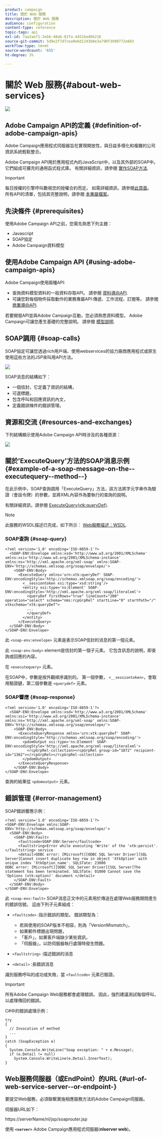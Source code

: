 ```yaml
---
product: campaign
title: 關於 Web 服務
description: 關於 Web 服務
audience: configuration
content-type: reference
topic-tags: api
exl-id: 7aa2aef1-2eb6-48a6-82fa-4451bed66216
source-git-commit: 5d9e2f7d7cea9e6d1243b0e3a790f3990772e603
workflow-type: tm+mt
source-wordcount: '655'
ht-degree: 3%

---
```


# 關於 Web 服務{#about-web-services}

![](../../assets/v7-only.svg)

## Adobe Campaign API的定義 {#definition-of-adobe-campaign-apis}

Adobe Campaign應用程式伺服器旨在實現開放性，與日益多樣化和複雜的公司資訊系統輕鬆整合。

Adobe Campaign API用於應用程式內的JavaScript中，以及其外部的SOAP中。 它們組成可擴充的通用函式程式庫。 有關詳細資訊，請參閱 [實作SOAP方法](../../configuration/using/implementing-soap-methods.md).

>[!IMPORTANT]
>
>每日授權的引擎呼叫數視您的授權合約而定。 如需詳細資訊，請參閱[此頁面](https://helpx.adobe.com/tw/legal/product-descriptions/adobe-campaign-classic---product-description.html)。\
>所有API的清單，包括其完整說明，請參閱 [本專屬檔案](https://experienceleague.adobe.com/developer/campaign-api/api/index.html)。

## 先決條件 {#prerequisites}

使用Adobe Campaign API之前，您需先熟悉下列主題：

* Javascript
* SOAP協定
* Adobe Campaign資料模型

## 使用Adobe Campaign API {#using-adobe-campaign-apis}

Adobe Campaign使用兩種API:

* 查詢資料模型資料的一般資料存取API。 請參閱 [資料導向API](../../configuration/using/data-oriented-apis.md).
* 可讓您對每個物件採取動作的業務專屬API:傳遞、工作流程、訂閱等。 請參閱 [商業導向API](../../configuration/using/business-oriented-apis.md).

若要開發API並與Adobe Campaign互動，您必須熟悉資料模型。 Adobe Campaign可讓您產生基礎的完整說明。 請參閱 [模型說明](../../configuration/using/data-oriented-apis.md#description-of-the-model).

## SOAP調用 {#soap-calls}

SOAP協定可讓您透過rich用戶端、使用webservices的協力廠商應用程式或原生使用這些方法的JSP來叫用API方法。

![](assets/s_ncs_configuration_architecture.png)

SOAP消息的結構如下：

* 一個信封，它定義了資訊的結構，
* 可選標題，
* 包含呼叫和回應資訊的內文，
* 定義錯誤條件的錯誤管理。

## 資源和交流 {#resources-and-exchanges}

下列結構顯示使用Adobe Campaign API時涉及的各種資源：

![](assets/s_ncs_integration_webservices_schema_pres.png)

## 關於&#39;ExecuteQuery&#39;方法的SOAP消息示例 {#example-of-a-soap-message-on-the--executequery--method--}

在此示例中，SOAP查詢調用「ExecuteQuery」方法，該方法將字元字串作為驗證（會話令牌）的參數，並將XML內容作為要執行的查詢的說明。

有關詳細資訊，請參閱 [ExecuteQuery(xtk:queryDef)](../../configuration/using/data-oriented-apis.md#executequery--xtk-querydef-).

>[!NOTE]
>
>此服務的WSDL描述已完成，如下所示： [Web服務描述：WSDL](../../configuration/using/web-service-calls.md#web-service-description--wsdl).

### SOAP查詢 {#soap-query}

```
<?xml version='1.0' encoding='ISO-8859-1'?>
  <SOAP-ENV:Envelope xmlns:xsd='http://www.w3.org/2001/XMLSchema' xmlns:xsi='http://www.w3.org/2001/XMLSchema-instance' xmlns:ns='http://xml.apache.org/xml-soap' xmlns:SOAP-ENV='http://schemas.xmlsoap.org/soap/envelope/'>
    <SOAP-ENV:Body>
      <ExecuteQuery xmlns='urn:xtk:queryDef' SOAP-ENV:encodingStyle='http://schemas.xmlsoap.org/soap/encoding/'>
        <__sessiontoken xsi:type='xsd:string'/>
        <entity xsi:type='ns:Element' SOAP-ENV:encodingStyle='http://xml.apache.org/xml-soap/literalxml'>
          <queryDef firstRows="true" lineCount="200" operation="select" schema="nms:rcpGrpRel" startLine="0" startPath="/" xtkschema="xtk:queryDef">
          ...
          </queryDef>
        </entity>
      </ExecuteQuery>
  </SOAP-ENV:Body>
</SOAP-ENV:Envelope>
```

此 `<soap-env:envelope>` 元素是表示SOAP信封的消息的第一個元素。

此 `<soap-env:body>` element是信封的第一個子元素。 它包含訊息的說明，即查詢或回應的內容。

在 `<executequery>` 元素。

在SOAP中，參數是按外觀順序識別的。 第一個參數， `<__sessiontoken>`，會取用驗證鏈，第二個參數是 `<querydef>` 元素。

### SOAP響應 {#soap-response}

```
<?xml version='1.0' encoding='ISO-8859-1'?>
  <SOAP-ENV:Envelope xmlns:xsd='http://www.w3.org/2001/XMLSchema' xmlns:xsi='http://www.w3.org/2001/XMLSchema-instance' xmlns:ns='http://xml.apache.org/xml-soap' xmlns:SOAP-ENV='http://schemas.xmlsoap.org/soap/envelope/'>
    <SOAP-ENV:Body>
      <ExecuteQueryResponse xmlns='urn:xtk:queryDef' SOAP-ENV:encodingStyle='http://schemas.xmlsoap.org/soap/encoding/'>
        <pdomOutput xsi:type='ns:Element' SOAP-ENV:encodingStyle='http://xml.apache.org/xml-soap/literalxml'>
          <rcpGrpRel-collection><rcpGrpRel group-id="1872" recipient-id="1362"></rcpGrpRel></rcpGrpRel-collection>
        </pdomOutput>
      </ExecuteQueryResponse>
    </SOAP-ENV:Body>
</SOAP-ENV:Envelope>
```

查詢的結果從 `<pdomoutput>` 元素。

## 錯誤管理 {#error-management}

SOAP錯誤響應示例：

```
<?xml version='1.0' encoding='ISO-8859-1'?>
<SOAP-ENV:Envelope xmlns:SOAP-ENV='http://schemas.xmlsoap.org/soap/envelope/'>
  <SOAP-ENV:Body>
    <SOAP-ENV:Fault>
      <faultcode>SOAP-ENV:Server</faultcode>
      <faultstring>Error while executing 'Write' of the 'xtk:persist'.</faultstring> service
      <detail>ODBC error: [Microsoft][ODBC SQL Server Driver][SQL Server]Cannot insert duplicate key row in object 'XtkOption' with unique index 'XtkOption_name'. SQLSTate: 23000
ODBC error: [Microsoft][ODBC SQL Server Driver][SQL Server]The statement has been terminated. SQLSTate: 01000 Cannot save the 'Options (xtk:option)' document </detail>
    </SOAP-ENV:Fault>
  </SOAP-ENV:Body>
</SOAP-ENV:Envelope>
```

此 `<soap-env:fault>` SOAP消息正文中的元素用於傳送在處理Web服務期間產生的錯誤信號。 這由下列子元素組成：

* `<faultcode>` :指示錯誤的類型。 錯誤類型為：

   * 若與使用的SOAP版本不相容，則為「VersionMismatch」，
   * 如果郵件標題出現問題，
   * 「客戶」，如果客戶端缺少某些資訊，
   * 「伺服器」，以防伺服器執行處理時發生問題。

* `<faultstring>` :描述錯誤的消息
* `<detail>` :長錯誤消息

識別服務呼叫的成功或失敗，當 `<faultcode>` 元素已驗證。

>[!IMPORTANT]
>
>所有Adobe Campaign Web服務都會處理錯誤。 因此，強烈建議測試每個呼叫，以處理傳回的錯誤。

C#中的錯誤處理示例：

```
try 
{
  // Invocation of method
  ...
}
catch (SoapException e)
{
  System.Console.WriteLine("Soap exception: " + e.Message);        
  if (e.Detail != null)
    System.Console.WriteLine(e.Detail.InnerText);
}
```

## Web服務伺服器（或EndPoint）的URL {#url-of-web-service-server--or-endpoint-}

要提交Web服務，必須聯繫實施相應服務方法的Adobe Campaign伺服器。

伺服器URL如下：

https://serverName/nl/jsp/soaprouter.jsp

使用 **`<server>`** Adobe Campaign應用程式伺服器(**nlserver web**)。

